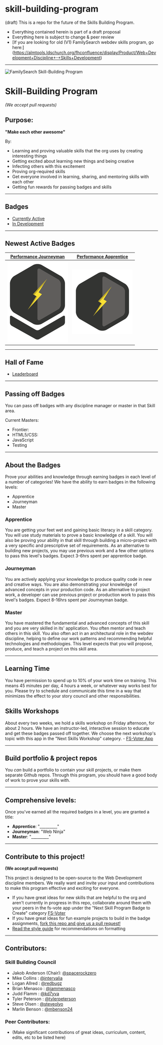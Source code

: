 skill-building-program
======================

(draft) This is a repo for the future of the Skills Building Program.

- Everything contained herein is part of a draft proposal
- Everything here is subject to change & peer review
- [If you are looking for old (V1) FamilySearch webdev skills program, go here:] (https://almtools.ldschurch.org/fhconfluence/display/Product/Web+Development+Discipline+-+Skills+Development)


-----


![FamilySearch Skill-Building Program](https://edge.fscdn.org/assets/img/theme-engage/assets/images/tree-logotype-1x-94806fd4d3214ea1ab7ce7eac7310d2c.png "FamilySearch Skill-Building Program")

# Skill-Building Program
*(We accept pull requests)*

## Purpose:
**"Make each other awesome"**

By:

  - Learning and proving valuable skills that the org uses by creating
interesting things
  - Getting excited about learning new things and being creative
  - Infecting others with this excitement
  - Proving org-required skills
  - Get everyone involved in learning, sharing, and mentoring skills with each
other
  - Getting fun rewards for passing badges and skills


-----


## Badges
- [Currently Active](badges-active/ "Currently Active Badges")
- [In Development](badges-in-development/ "Badges in development")


-----
<!-- Insert newest badges into table below. Newest on left, up to 5 at once -->
## Newest Active Badges
[Performance Journeyman](badges-active/performance/journeyman.md) | [Performance Apprentice](badges-active/performance/apprentice.md)
----------------------------------------------------------------- | -----------------------------------------------------------------
![Performance Journeyman Badge Image](img/badges/perf-journeyman-md.png "Performance Apprentice Badge Image") | ![Performance Apprentice Badge Image](img/badges/perf-apprentice-md.png "Performance Apprentice Badge Image")


-----


## Hall of Fame
- [Leaderboard](hall-of-fame.md "Hall of Fame Leaderboard")


-----

## Passing off Badges
You can pass off badges with any discipline manager or master in that Skill area.

Current Masters:
- Frontier:
- HTML5/CSS:
- JavaScript
- Testing


-----


## About the Badges

Prove your abilities and knowledge through earning badges in each level of a
number of categories!
We have the ability to earn badges in the following levels:

- Apprentice
- Journeyman
- Master

### Apprentice
You are getting your feet wet and gaining basic literacy in a skill category. You will use study materials to prove a basic knowledge of a skill. You will also be proving your ability in that skill through building a micro-project with a very specific and prescriptive set of requirements. As an alternative to building new projects, you may use previous work and a few other options to pass this level's badges. Expect 3-6hrs spent per apprentice badge.

### Journeyman
You are actively applying your knowledge to produce quality code in new and creative ways. You are also demonstrating your knowledge of advanced concepts in your production code. As an alternative to project work, a developer can use previous project or production work to pass this level's badges. Expect 8-16hrs spent per Journeyman badge.

### Master
You have mastered the fundamental and advanced concepts of this skill and you are very skilled in its' application. You often mentor and teach others in this skill. You also often act in an architectural role in the webdev discipline, helping to define our work patterns and recommending helpful technologies and methodologies. This level expects that you will propose, produce, and teach a project on this skill area.


-----


## Learning Time
You have permission to spend up to 10% of your work time on training. This means 45 minutes per day, 4 hours a week, or whatever way works best for you. Please try to schedule and communicate this time in a way that minimizes the effect to your story council and other responsibilities.


## Skills Workshops
About every two weeks, we hold a skills workshop on Friday afternoon, for about 2 hours. We have an instructor-led, interactive session to educate and get these badges passed off together. We choose the next workshop's topic with this app in the "Next Skills Workshop" category. - [FS-Voter App](http://fs-vote.meteor.com/category/skill-program-workshop)

-----


## Build portfolio & project repos
You *can* build a portfolio to contain your skill projects, or make them separate Github repos. Through this program, you should have a good body of work to prove your skills with.


-----


## Comprehensive levels:
Once you've earned all the required badges in a level, you are granted a title:

- **Apprentice**: "_________"
- **Journeyman**: "Web Ninja"
- **Master**:     "_________"


-----

## Contribute to this project!
**(We accept pull requests)**

This project is designed to be open-source to the Web Development discipline
members. We really want and invite your input and contributions to make this
program effective and exciting for everyone.

- If you have great ideas for new
skills that are helpful to the org and aren't currently in progress in this
repo, collaborate around them with your peers in the fs-vote app under the "Next Skill Program Badge to Create" category [FS-Voter](http://fs-vote.meteor.com/category/next-skill-program-badge-to-create)
- If you have great ideas for fun example projects to build in the badge
assignments, [fork this repo and give us a pull request!](https://github.com/fs-webdev/skill-building-program/fork "Fork this repo")
- [Read the style guide](style-guide.md "Style Guide") for recommendations on formatting


-----


## Contributors:

### Skill Building Council
- Jakob Anderson (Chair): [@spacerockzero](https://github.com/spacerockzero)
- Mike Collins : [@intervalia](https://github.com/intervalia)
- Logan Allred : [@redbugz](https://github.com/redbugz)
- Brian Menasco : [@iammenasco](https://github.com/iammenasco)
- Judd Flamm : [@kd7yva](https://github.com/kd7yva)
- Tyler Peterson : [@tylerpeterson](https://github.com/tylerpeterson)
- Steve Olsen : [@steveolyo](https://github.com/steveolyo)
- Marlin Benson : [@mbenson24](https://github.com/mbenson24)

### Peer Contributors:
- (Make significant contributions of great ideas, curriculum, content, edits,
etc to be listed here)
